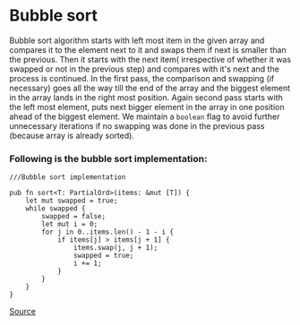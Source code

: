 # Bubble sort

Bubble sort algorithm starts with left most item in the given array and compares it to the element next to it and swaps them if next is smaller than the previous. Then it starts with the next item( irrespective of whether it was swapped or not in the previous step) and 
compares with it's next and the process is continued. In the first pass, the comparison and swapping (if necessary) goes all the way till the end of the array and the biggest element in the array lands in the right most position. Again second pass starts with the left most element, puts next bigger element in the array in one position ahead of the biggest 
element. We maintain a `boolean` flag to avoid further unnecessary iterations if no 
swapping was done in the previous pass (because array is already sorted).

### Following is the bubble sort implementation:
```rust, ignore
///Bubble sort implementation

pub fn sort<T: PartialOrd>(items: &mut [T]) {
    let mut swapped = true;
    while swapped {
        swapped = false;
        let mut i = 0;
        for j in 0..items.len() - 1 - i {
            if items[j] > items[j + 1] {
                items.swap(j, j + 1);
                swapped = true;
                i += 1;
            }
        }
    }
}
```
[Source](https://github.com/ratulb/programming_problems_in_rust/tree/master/bubblesort/src/lib.rs)
